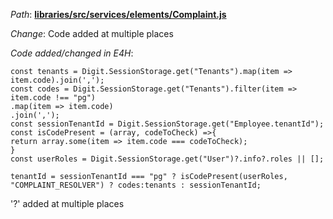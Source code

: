 *Path*: <b><ins>libraries/src/services/elements/Complaint.js</b></ins>

*Change*: Code added at multiple places

*Code added/changed in E4H*:

```
const tenants = Digit.SessionStorage.get("Tenants").map(item => item.code).join(',');
const codes = Digit.SessionStorage.get("Tenants").filter(item => item.code !== "pg")
.map(item => item.code)
.join(',');
const sessionTenantId = Digit.SessionStorage.get("Employee.tenantId");
const isCodePresent = (array, codeToCheck) =>{
return array.some(item => item.code === codeToCheck);
}
const userRoles = Digit.SessionStorage.get("User")?.info?.roles || [];
```

```
tenantId = sessionTenantId === "pg" ? isCodePresent(userRoles, "COMPLAINT_RESOLVER") ? codes:tenants : sessionTenantId;
```

'?' added at multiple places